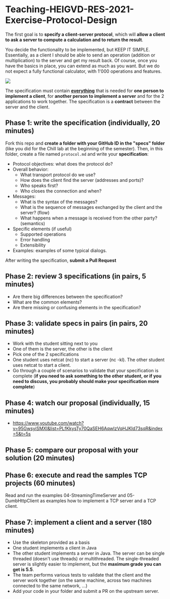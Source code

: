 # Teaching-HEIGVD-RES-2021-Exercise-Protocol-Design
The first goal is to **specify a client-server protocol**, which will **allow a client to ask a server to compute a calculation and to return the result**. 

You decide the functionality to be implemented, but KEEP IT SIMPLE. Essentially, as a client I should be able to send an operation (addition or multiplication) to the server and get my result back. Of course, once you have the basics in place, you can extend as much as you want. But we do not expect a fully functional calculator, with 1'000 operations and features.

![](https://upload.wikimedia.org/wikipedia/commons/thumb/d/d1/Calculator_on_macOS.png/381px-Calculator_on_macOS.png)

The specification must contain <u>**everything**</u> that is needed for **one person to implement a client**, for **another person to implement a server** and for the 2 applications to work together. The specification is a **contract** between the server and the client.

## Phase 1: write the specification (individually, 20 minutes)

Fork this repo and **create a folder with your GitHub ID in the "specs" folder** (like you did for the Chill lab at the beginning of the semester).
Then, in this folder, create a file named `protocol.md` and write your **specification**:
* Protocol objectives: what does the protocol do?
* Overall behavior:
  * What transport protocol do we use?
  * How does the client find the server (addresses and ports)?
  * Who speaks first?
  * Who closes the connection and when?
* Messages:
  * What is the syntax of the messages?
  * What is the sequence of messages exchanged by the client and the server? (flow)
  * What happens when a message is received from the other party? (semantics)
* Specific elements (if useful)
  * Supported operations
  * Error handling
  * Extensibility
* Examples: examples of some typical dialogs.
  
After writing the specification, **submit a Pull Request**

## Phase 2: review 3 specifications (in pairs, 5 minutes)

- Are there big differences between the specification?
- What are the common elements?
- Are there missing or confusing elements in the specification?

## Phase 3: validate specs in pairs (in pairs, 20 minutes)

* Work with the student sitting next to you
* One of them is the server, the other is the client
* Pick one of the 2 specifications
* One student uses netcat (nc) to start a server (nc -kl). The other student uses netcat to start a client.
* Go through a couple of scenarios to validate that your specification is complete (**if you need to ask something to the other student, or if you need to discuss, you probably should make your specification more complete**)

## Phase 4: watch our proposal (individually, 15 minutes)

* https://www.youtube.com/watch?v=95GwsyiSMXI&list=PLfKkysTy70QaSEH6AqwIzVqHJKId73sqR&index=5&t=5s

## Phase 5: compare our proposal with your solution (20 minutes)

## Phase 6: execute and read the samples TCP projects (60 minutes)

Read and run the examples 04-StreamingTimeServer and 05-DumbHttpClient as examples how to implement a TCP server and a TCP client.

## Phase 7: implement a client and a server (180 minutes)

- Use the skeleton provided as a basis
- One student implements a client in Java
- The other student implements a server in Java. The server can be single threaded (doesn't use threads) or multithreaded. The single-threaded server is slightly easier to implement, but the **maximum grade you can get is 5.5**.
- The team performs various tests to validate that the client and the server work together (on the same machine, across two machines connected to the same network, ...)
- Add your code in your folder and submit a PR on the upstream server.
